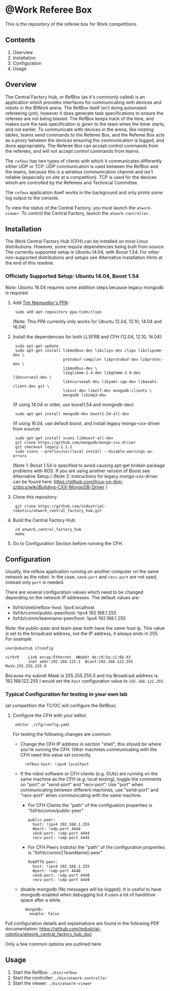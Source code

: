 @Work Referee Box
========================

This is the repository of the referee box for Work competitions.

## Contents

1. Overview
2. Installation
3. Configuration
4. Usage

## Overview

The Central Factory Hub, or RefBox (as it's commonly called) is an application which provides interfaces for communicating with devices and robots in the @Work arena. The RefBox itself isn't doing automated refereeing (yet), however it does generate task specifications to ensure the referees are not being biased. The RefBox keeps track of the time, and makes sure the task specification is given to the team when the timer starts, and not earlier. To communicate with devices in the arena, like rotating tables, teams send commands to the Referee Box, and the Referee Box acts as a proxy between the devices ensuring the communication is logged, and done appropriately. The Referee Box can accept control commands from the referees, and will not accept control commands from teams.

The ```refbox``` has two types of clients with which it communicates differently either UDP or TCP. UDP communication is used between the RefBox and the teams, because this is a wireless communication channel and isn't reliable (especially on site at a competition). TCP is used for the devices which are controlled by the Referees and Technical Committee.

The ```refbox``` application itself works in the background and only prints some log output to the console.

To view the status of the Central Factory, you must launch the ```atwork-viewer```. To control the Central Factory, launch the ```atwork-controller```.


## Installation
The Work Central Factory Hub (CFH) can be installed on most Linux distributions. However, some require dependencies being built from source. The currently supported setup is Ubuntu 14.04, with Boost 1.54. For other non-supported distributions and setups see Alternative Installation Hints at the end of this readme.

### Officially Supported Setup: Ubuntu 14.04, Boost 1.54

Note: Ubuntu 16.04 requires some addition steps because legacy mongodb is required.

1. Add [Tim Niemueller's PPA](https://launchpad.net/~timn/+archive/ubuntu/clips):
      
        sudo add-apt-repository ppa:timn/clips
    (Note: This PPA currently only works for Ubuntu 12.04, 12.10, 14.04 and 16.04)
    
2. Install the dependencies for both LLSFRB and CFH (12.04, 12.10, 14.04):
        
        sudo apt-get update
        sudo apt-get install libmodbus-dev libclips-dev clips libclipsmm-dev \
                             protobuf-compiler libprotobuf-dev libprotoc-dev \
                             libmodbus-dev \
                             libglibmm-2.4-dev libgtkmm-3.0-dev libncurses5-dev \
                             libncursesw5-dev libyaml-cpp-dev libavahi-client-dev git \
                             libssl-dev libelf-dev mongodb-clients \
                             mongodb libzmq3-dev

     (If using 14.04 or older, use boost1.54 and mongodb-dev)

        sudo apt-get install mongodb-dev boost1.54-all-dev

     (If using 16.04, use default boost, and install legacy mongo-cxx-driver from source)

        sudo apt-get install scons libboost-all-dev
        git clone https://github.com/mongodb/mongo-cxx-driver
        git checkout legacy-1.1.2
        sudo scons --prefix=/usr/local install --disable-warnings-as-errors

     (Note 1: Boost 1.54 is specified to avoid causing apt-get broken package problems with ROS. If you are using another version of Boost see Alternative Setup.)
     (Note 2: Instructions for legacy mongo-cxx-driver can be found here: https://github.com/linux-on-ibm-z/docs/wiki/Building-CXX-MongoDB-Driver )

3. Clone this repository:
        
        git clone https://github.com/industrial-robotics/atwork_central_factory_hub.git

4. Build the Central Factory Hub:
        
        cd atwork_central_factory_hub
        make

5. Go to Configuration Section before running the CFH.


## Configuration

Usually, the refbox application running on another computer on the same network as the robot.
In the case, ```send-port``` and ```recv-port``` are not used, instead only ```port``` is needed.

There are several configuration values which need to be changed depending on the network IP addresses.
The default values are: 
  * llsfrb/shell/refbox-host: !ipv4 localhost
  * llsfrb/comm/public-peer/host: !ipv4 192.168.1.255
  * llsfrb/comm/teamname-peer/host: !ipv4 192.168.1.255

Note: the public-pear and team-pear both have the same host ip. This value is set to the broadcast address, not the IP address, it always ends in 255. For example:

```
user@ubuntu$ ifconfig

virbr0    Link encap:Ethernet  HWaddr de:c9:5a:c2:6b:43  
          inet addr:192.168.122.1  Bcast:192.168.122.255  Mask:255.255.255.0
```
Because my subnet Mask is 255.255.255.0 and my Broadcast address is: 192.168.122.255 I would set the ```host``` configuration value to ```192.168.122.255```. 

### Typical Configuration for testing in your own lab
(at competition the TC/OC will configure the RefBox).

1. Configure the CFH with your editor
    
        editor ./cfg/config.yaml

    For testing the following changes are common:
    - Change the CFH IP address in section "shell", this should be where you're running the CFH. Other machines communicating with the CFH need this value set correctly.
        
            refbox-host: !ipv4 localhost

    - If the robot software or CFH clients (e.g. GUIs) are running on the same machine as the CFH (e.g. local testing), toggle the comments on "port" or "send-port" and "recv-port". Use "port" when communicating between different machines, use "send-port" and "recv-port" when communicating with the same machine.
      - For CFH Clients the "path" of the configuation properties is "llsfrb/comm/public-peer"
    
        ```    
        public-peer:
          host: !ipv4 192.168.1.255
          #port: !udp-port 4444
          send-port: !udp-port 4444
          recv-port: !udp-port 4445
        ```
      - For CFH Peers (robots) the "path" of the configuration properties is "llsfrb/comm/[TeamName]-peer" 

        ```
        RobOTTO-peer:
          host: !ipv4 192.168.1.255
          #port: !udp-port 4448
          send-port: !udp-port 4448
          recv-port: !udp-port 4449
        ```
    - disable mongodb (No messages will be logged):
        It is useful to have mongodb enabled when debugging but it uses a lot of harddrive space after a while.
        
            mongodb:
              enable: false

Full configuration details and explainations are found in the following PDF documentation: https://github.com/industrial-robotics/atwork_central_factory_hub_doc

Only a few common options are outlined here.




## Usage

1.    Start the RefBox:       ```./bin/refbox```
2.    Start the controller:   ```./bin/atwork-controller```
3.    Start the viewer:       ```./bin/atwork-viewer```

